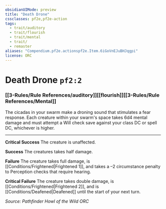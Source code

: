 ```yaml
---
obsidianUIMode: preview
title: "Death Drone"
cssclasses: pf2e,pf2e-action
tags:
  - trait/auditory
  - trait/flourish
  - trait/mental
  - trait/
  - remaster
aliases: "Compendium.pf2e.actionspf2e.Item.6iGoVnEJuBHJqgpi"
license: ORC
---
```

# Death Drone `pf2:2`

### [[3-Rules/Rule References/auditory]][[flourish]][[3-Rules/Rule References/Mental]]






The cicadas in your swarm make a droning sound that stimulates a fear response. Each creature within your swarm's space takes 6d4 mental damage and must attempt a Will check save against your class DC or spell DC, whichever is higher.

* * *

**Critical Success** The creature is unaffected.

**Success** The creatures takes half damage.

**Failure** The creature takes full damage, is [[Conditions/Frightened|Frightened 1]], and takes a –2 circumstance penalty to Perception checks that require hearing.

**Critical Failure** The creature takes double damage, is [[Conditions/Frightened|Frightened 2]], and is [[Conditions/Deafened|Deafened]] until the start of your next turn.

*Source: Pathfinder Howl of the Wild*
*ORC*